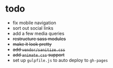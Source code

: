 # todo

- fix mobile navigation
- sort out social links
- add a few media queries
- ~~restructure sass modules~~
- ~~make it look pretty~~
- ~~add `vendor/sanitize.css`~~
- ~~add `animate.css` support~~
- set up `gulpfile.js` to auto deploy to `gh-pages`
